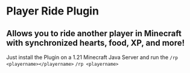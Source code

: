 # Player Ride Plugin
Allows you to ride another player in Minecraft with synchronized hearts, food, XP, and more!
----------
Just install the Plugin on a 1.21 Minecraft Java Server
and run the `/rp <playername></playername>` `/rp <playername>`